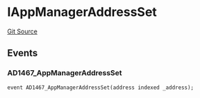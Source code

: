 # IAppManagerAddressSet
[Git Source](https://github.com/thrackle-io/tron/blob/192018a749cd70c7df311296c3236b79e11af0f3/src/common/IEvents.sol)


## Events
### AD1467_AppManagerAddressSet

```solidity
event AD1467_AppManagerAddressSet(address indexed _address);
```

